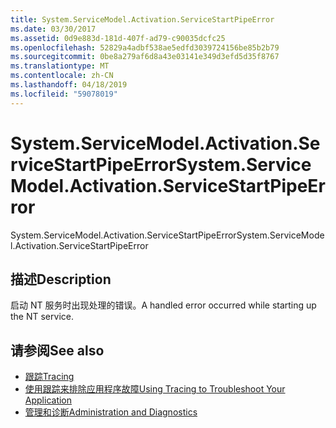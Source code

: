 ```yaml
---
title: System.ServiceModel.Activation.ServiceStartPipeError
ms.date: 03/30/2017
ms.assetid: 0d9e883d-181d-407f-ad79-c90035dcfc25
ms.openlocfilehash: 52829a4adbf538ae5edfd3039724156be85b2b79
ms.sourcegitcommit: 0be8a279af6d8a43e03141e349d3efd5d35f8767
ms.translationtype: MT
ms.contentlocale: zh-CN
ms.lasthandoff: 04/18/2019
ms.locfileid: "59078019"
---
```

# <a name="systemservicemodelactivationservicestartpipeerror"></a><span data-ttu-id="ebc0c-102">System.ServiceModel.Activation.ServiceStartPipeError</span><span class="sxs-lookup"><span data-stu-id="ebc0c-102">System.ServiceModel.Activation.ServiceStartPipeError</span></span>
<span data-ttu-id="ebc0c-103">System.ServiceModel.Activation.ServiceStartPipeError</span><span class="sxs-lookup"><span data-stu-id="ebc0c-103">System.ServiceModel.Activation.ServiceStartPipeError</span></span>  
  
## <a name="description"></a><span data-ttu-id="ebc0c-104">描述</span><span class="sxs-lookup"><span data-stu-id="ebc0c-104">Description</span></span>  
 <span data-ttu-id="ebc0c-105">启动 NT 服务时出现处理的错误。</span><span class="sxs-lookup"><span data-stu-id="ebc0c-105">A handled error occurred while starting up the NT service.</span></span>  
  
## <a name="see-also"></a><span data-ttu-id="ebc0c-106">请参阅</span><span class="sxs-lookup"><span data-stu-id="ebc0c-106">See also</span></span>

- [<span data-ttu-id="ebc0c-107">跟踪</span><span class="sxs-lookup"><span data-stu-id="ebc0c-107">Tracing</span></span>](../../../../../docs/framework/wcf/diagnostics/tracing/index.md)
- [<span data-ttu-id="ebc0c-108">使用跟踪来排除应用程序故障</span><span class="sxs-lookup"><span data-stu-id="ebc0c-108">Using Tracing to Troubleshoot Your Application</span></span>](../../../../../docs/framework/wcf/diagnostics/tracing/using-tracing-to-troubleshoot-your-application.md)
- [<span data-ttu-id="ebc0c-109">管理和诊断</span><span class="sxs-lookup"><span data-stu-id="ebc0c-109">Administration and Diagnostics</span></span>](../../../../../docs/framework/wcf/diagnostics/index.md)

